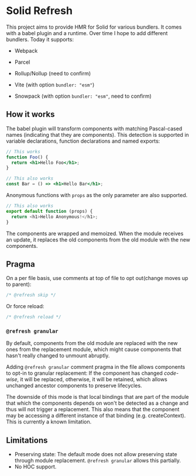 # Solid Refresh

This project aims to provide HMR for Solid for various bundlers. It comes with a babel plugin and a runtime. Over time I hope to add different bundlers. Today it supports:

* Webpack
* Parcel
* Rollup/Nollup (need to confirm)

* Vite (with option `bundler: "esm"`)
* Snowpack (with option `bundler: "esm"`, need to confirm)

## How it works

The babel plugin will transform components with matching Pascal-cased names (indicating that they are components). This detection is supported in variable declarations, function declarations and named exports:

```jsx
// This works
function Foo() {
  return <h1>Hello Foo</h1>;
}

// This also works
const Bar = () => <h1>Hello Bar</h1>;
```

Anonymous functions with `props` as the only parameter are also supported.

```js
// This also works
export default function (props) {
  return <h1>Hello Anonymous!</h1>;
}
```

The components are wrapped and memoized. When the module receives an update, it replaces the old components from the old module with the new components.

## Pragma

On a per file basis, use comments at top of file to opt out(change moves up to parent):

```js
/* @refresh skip */
```

Or force reload:

```js
/* @refresh reload */
```

### `@refresh granular`

By default, components from the old module are replaced with the new ones from the replacement module, which might cause components that hasn't really changed to unmount abruptly.

Adding `@refresh granular` comment pragma in the file allows components to opt-in to granular replacement: If the component has changed *code-wise*, it will be replaced, otherwise, it will be retained, which allows unchanged ancestor components to preserve lifecycles.

The downside of this mode is that local bindings that are part of the module that which the components depends on won't be detected as a change and thus will not trigger a replacement. This also means that the component may be accessing a different instance of that binding (e.g. createContext). This is currently a known limitation.

## Limitations

- Preserving state: The default mode does not allow preserving state through module replacement. `@refresh granular` allows this partially.
- No HOC support.
